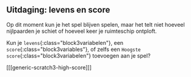 ## Uitdaging: levens en score

Op dit moment kun je het spel blijven spelen, maar het telt niet hoeveel nijlpaarden je schiet of hoeveel keer je ruimteschip ontploft.

Kun je `levens`{:class="block3variabelen"}, een `score`{:class="block3variables"}, of zelfs een `Hoogste score`{:class="block3variabelen"} toevoegen aan je spel?

[[[generic-scratch3-high-score]]]